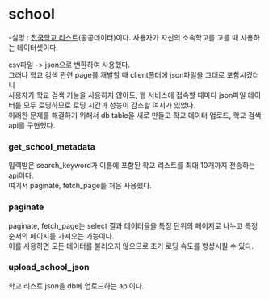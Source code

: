 # school

-설명 : [전국학교 리스트](https://open.neis.go.kr/portal/data/service/selectServicePage.do?page=1&rows=10&sortColumn=&sortDirection=&infId=OPEN17020190531110010104913&infSeq=3)(공공데이터)이다.
사용자가 자신의 소속학교를 고를 때 사용하는 데이터셋이다.

csv파일 -> json으로 변환하여 사용했다.
</br>
그러나 학교 검색 관련 page를 개발할 때 client폴더에 json파일을 그대로 포함시켰더니
</br>
사용자가 학교 검색 기능을 사용하지 않아도, 웹 서비스에 접속할 때마다 json파일 데이터를 모두 로딩하므로
로딩 시간과 성능이 감소할 여지가 있었다.
</br>
이러한 문제를 해결하기 위해서 db table을 새로 만들고 학교 데이터 업로드, 학교 검색 api를 구현했다.

### get_school_metadata

입력받은 search_keyword가 이름에 포함된 학교 리스트를 최대 10개까지 전송하는 api이다.
</br>
여기서 paginate, fetch_page를 처음 사용했다.
</br>

### paginate

paginate, fetch_page는 select 결과 데이터들을 특정 단위의 페이지로 나누고 특정 순서의 페이지를 가져오는 기능이다.
</br>
이를 사용하면 모든 데이터를 불러오지 않으므로 초기 로딩 속도를 향샹시킬 수 있다.

### upload_school_json

학교 리스트 json을 db에 업로드하는 api이다.
